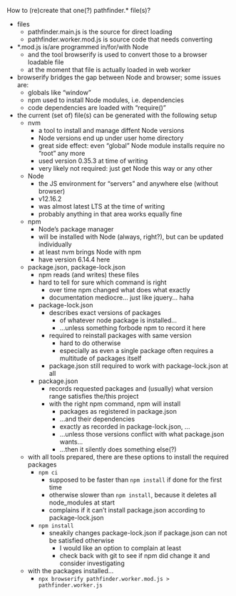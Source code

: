 How to (re)create that one(?) pathfinder.* file(s)?

* files
    * pathfinder.main.js is the source for direct loading
    * pathfinder.worker.mod.js is source code that needs converting
* *.mod.js is/are programmed in/for/with Node
  * and the tool browserify is used to convert those to a browser loadable file
  * at the moment that file is actually loaded in web worker
* browserify bridges the gap between Node and browser; some issues are:
    * globals like “window”
    * npm used to install Node modules, i.e. dependencies
    * code dependencies are loaded with “require()”
* the current (set of) file(s) can be generated with the following setup
    * nvm
        * a tool to install and manage diffent Node versions
        * Node versions end up under user home directory
        * great side effect: even “global” Node module installs require no “root” any more
        * used version 0.35.3 at time of writing
        * very likely not required: just get Node this way or any other
    * Node
        * the JS environment for “servers” and anywhere else (without browser)
        * v12.16.2
        * was almost latest LTS at the time of writing
        * probably anything in that area works equally fine
    * npm
        * Node’s package manager
        * will be installed with Node (always, right?), but can be updated individually
        * at least nvm brings Node with npm
        * have version 6.14.4 here
    * package.json, package-lock.json
        * npm reads (and writes) these files
        * hard to tell for sure which command is right
            * over time npm changed what does what exactly
            * documentation mediocre... just like jquery... haha
        * package-lock.json
            * describes exact versions of packages
                * of whatever node package is installed...
                * ...unless something forbode npm to record it here
            * required to reinstall packages with same version
                * hard to do otherwise
                * especially as even a single package often requires a multitude of packages itself
            * package.json still required to work with package-lock.json at all
        * package.json
            * records requested packages and (usually) what version range satisfies the/this project
            * with the right npm command, npm will install
                * packages as registered in package.json
                * ...and their dependencies
                * exactly as recorded in package-lock.json, ...
                * ...unless those versions conflict with what package.json wants...
                * ...then it silently does something else(?)
    * with all tools prepared, there are these options to install the required packages
        * `npm ci`
            * supposed to be faster than `npm install` if done for the first time
            * otherwise slower than `npm install`, because it deletes all node_modules at start
            * complains if it can’t install package.json according to package-lock.json
        * `npm install`
            * sneakily changes package-lock.json if package.json can not be satisfied otherwise
                * I would like an option to complain at least
                * check back with git to see if npm did change it and consider investigating
    * with the packages installed...
        * `npx browserify pathfinder.worker.mod.js > pathfinder.worker.js`